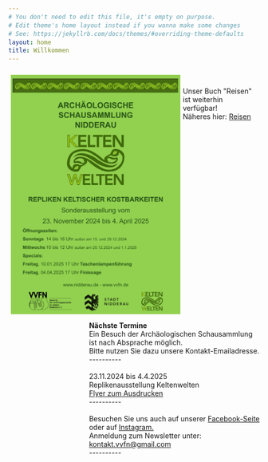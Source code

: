 ```yaml
---
# You don't need to edit this file, it's empty on purpose.
# Edit theme's home layout instead if you wanna make some changes
# See: https://jekyllrb.com/docs/themes/#overriding-theme-defaults
layout: home
title: Willkommen
---
```


<!-- <p><img src="images/Archivgebaeude.jpg" border="0" width="340" style="margin-top: 10px; margin-left: 5px; margin-right: 5px; float: left;" /> -->
<p><img src="images/Flyer Replikenausstellung VVFNeV_Stadt Nidderau 24_25.jpg" border="0" width="340" style="margin-top: 10px; margin-left: 5px; margin-right: 5px; float: left;" />
<p style="float:right"><strong>Nächste Termine</strong><br/>
  Ein Besuch der Archäologischen Schausammlung <br />
  ist nach Absprache möglich.<br />
Bitte nutzen Sie dazu unsere Kontakt-Emailadresse.<br />
  ---------- <br/>
<br />
23.11.2024 bis 4.4.2025 <br/>
Replikenausstellung Keltenwelten <br/>
<a href="{{ site.url | relative_url }}/images/Flyer Replikenausstellung VVFNeV_Stadt Nidderau 24_25.pdf">Flyer zum Ausdrucken</a> <br/>
  ---------- <br/>
<br />
Besuchen Sie uns auch auf unserer <a href="https://www.facebook.com/vorgeschichte.niddertal/">Facebook-Seite</a> <br />
oder auf <a href="https://www.instagram.com/vorgeschichte_niddertal/">Instagram.</a><br />
Anmeldung zum Newsletter unter:<br />
 <a href="mailto:kontakt.vvfn@gmail.com">kontakt.vvfn@gmail.com</a><br />
  ---------- <br/>
<br />
  &emsp;<br />
  

&emsp;<br />
&emsp;<br />
Unser Buch "Reisen" ist weiterhin<br />
verfügbar!<br/>
Näheres hier: <a href="https://vvfn.github.io/vvfn/aktuell/2022/01/28/PM-keltenjahr.html">Reisen</a><br />
                   </p></p>

<!--Vom Nidderauer Rathaus aus fahren Sie Richtung Friedberg immer geradeaus, im Stadtteil Heldenbergen nach dem Wolle-Laden rechts in die Mittelstraße, nach etwa 100 Metern biegen Sie links in die Hofeinfahrt auf das Gelände „Mittelburg“. Vor dem Archivgebäude stehen drei Parkplätze zur Verfügung. Weitere Parkplätze befinden sich am „Hessischen Hof“, von dort führt eine Treppe hinunter auf das Mittelburg-Gelände.
Zu Fuß gehen Sie an der Nidder entlang nach Heldenbergen, durch die Mühlstraße, unterhalb des Schlosses der Familie Leonhardi vorbei und immer geradeaus über die Bahnhofstraße in die Untergasse. Von dort führt ein Fußweg hinter einem Friseurgeschäft links auf das Mittelburggelände. 
**Mittelburggelände unterhalb „Hessischer Hof“**  
![Archivgebaeude](/images/Archivgebaeude.jpg)


-->

